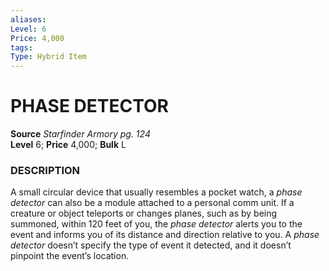 ```yaml
---
aliases: 
Level: 6
Price: 4,000
tags: 
Type: Hybrid Item
---
```

# PHASE DETECTOR
**Source** _Starfinder Armory pg. 124_  
**Level** 6; **Price** 4,000; **Bulk** L

### DESCRIPTION

A small circular device that usually resembles a pocket watch, a _phase detector_ can also be a module attached to a personal comm unit. If a creature or object teleports or changes planes, such as by being summoned, within 120 feet of you, the _phase detector_ alerts you to the event and informs you of its distance and direction relative to you. A _phase detector_ doesn’t specify the type of event it detected, and it doesn’t pinpoint the event’s location.